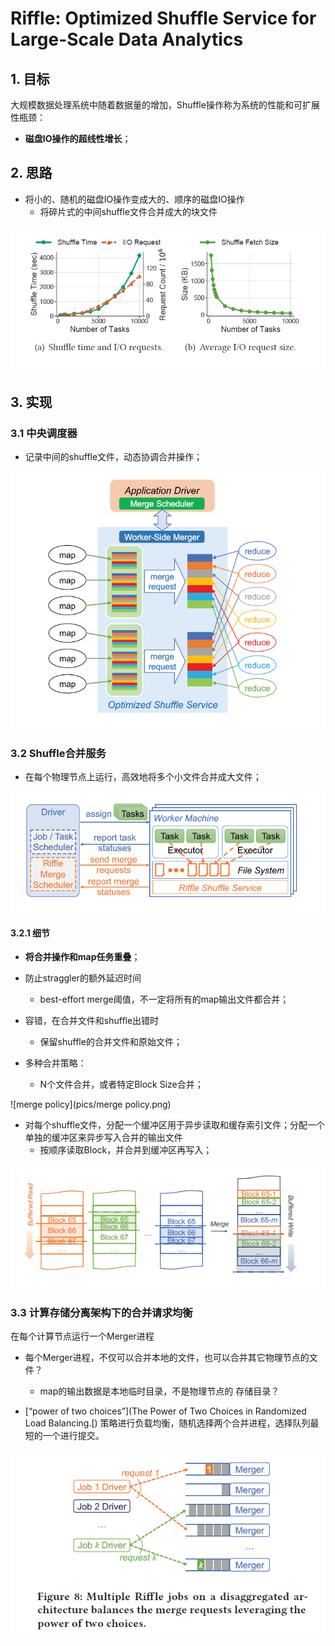 # Riffle: Optimized Shuffle Service for Large-Scale Data Analytics

## 1. 目标

大规模数据处理系统中随着数据量的增加，Shuffle操作称为系统的性能和可扩展性瓶颈：

- **磁盘IO操作的超线性增长**；

## 2. 思路

- 将小的、随机的磁盘IO操作变成大的、顺序的磁盘IO操作
  - 将碎片式的中间shuffle文件合并成大的块文件

![IO-Shuffle Time](pics/IO次数和Shuffle时间的关系.png)

## 3. 实现

### 3.1 中央调度器

- 记录中间的shuffle文件，动态协调合并操作；

![scheduer](pics/scheduer.png)

### 3.2 Shuffle合并服务

- 在每个物理节点上运行，高效地将多个小文件合并成大文件；

![shuffle_merge_service](pics/shuffle_merge_service.png)

#### 3.2.1 细节

- **将合并操作和map任务重叠**；
- 防止straggler的额外延迟时间
  - best-effort merge阈值，不一定将所有的map输出文件都合并；
- 容错，在合并文件和shuffle出错时
  - 保留shuffle的合并文件和原始文件；

- 多种合并策略：
  - N个文件合并，或者特定Block Size合并；

![merge policy](pics/merge policy.png)

- 对每个shuffle文件，分配一个缓冲区用于异步读取和缓存索引文件；分配一个单独的缓冲区来异步写入合并的输出文件
  - 按顺序读取Block，并合并到缓冲区再写入；

![sequential_disk_io](pics/sequential_disk_io.png)

### 3.3 计算存储分离架构下的合并请求均衡

在每个计算节点运行一个Merger进程

- 每个Merger进程，不仅可以合并本地的文件，也可以合并其它物理节点的文件？	
  - map的输出数据是本地临时目录，不是物理节点的 存储目录？

- [“power of two choices”](The Power of Two Choices in Randomized
  Load Balancing.[) 策略进行负载均衡，随机选择两个合并进程，选择队列最短的一个进行提交。

![multiple_merge_request](pics/multiple_merge_request.png)

